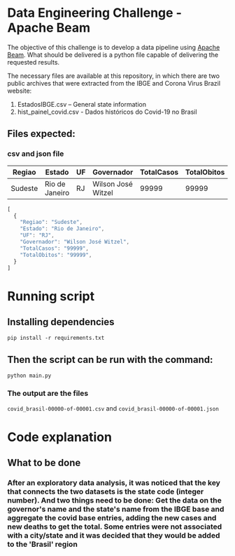 # Data Engineering Challenge - Apache Beam

The objective of this challenge is to develop a data pipeline using [Apache Beam](https://beam.apache.org/). What should be delivered is a python file capable of delivering the requested results.

The necessary files are available at this repository, in which there are two public archives that
were extracted from the IBGE and Corona Virus Brazil website:

1. EstadosIBGE.csv – General state information
2. hist_painel_covid.csv - Dados históricos do Covid-19 no Brasil

## Files expected:
### csv and json file
|Regiao| Estado| UF| Governador| TotalCasos | TotalObitos |
|---|---|---|---|---|---|
|Sudeste|Rio de Janeiro|RJ|Wilson José Witzel|99999|99999|

```javascript
[
  { 
    "Regiao": "Sudeste",
    "Estado": "Rio de Janeiro",
    "UF": "RJ",
    "Governador": "Wilson José Witzel",
    "TotalCasos": "99999",
    "TotalObitos": "99999",
  }
]
```

# Running script
## Installing dependencies 
`pip install -r requirements.txt` 

## Then the script can be run with the command:
`python main.py`

### The output are the files 
`covid_brasil-00000-of-00001.csv` and `covid_brasil-00000-of-00001.json`

# Code explanation
## What to be done
### After an exploratory data analysis, it was noticed that the key that connects the two datasets is the state code (integer number). And two things need to be done: Get the data on the governor's name and the state's name from the IBGE base and aggregate the covid base entries, adding the new cases and new deaths to get the total. Some entries were not associated with a city/state and it was decided that they would be added to the 'Brasil' region

### 
